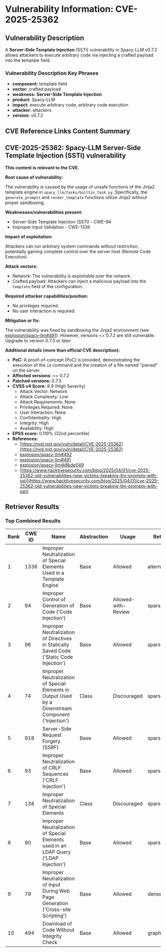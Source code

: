 # Vulnerability Information: CVE-2025-25362

## Vulnerability Description
A **Server-Side Template Injection** (SSTI) vulnerability in Spacy-LLM v0.7.2 allows attackers to execute arbitrary code via injecting a crafted payload into the template field.

### Vulnerability Description Key Phrases
- **component:** template field
- **vector:** crafted payload
- **weakness:** **Server-Side Template Injection**
- **product:** Spacy-LLM
- **impact:** execute arbitrary code, arbitrary code execution
- **attacker:** attackers
- **version:** v0.7.2

## CVE Reference Links Content Summary
## CVE-2025-25362: Spacy-LLM Server-Side Template Injection (SSTI) vulnerability

**This content is relevant to the CVE.**

**Root cause of vulnerability:**

The vulnerability is caused by the usage of unsafe functions of the Jinja2 template engine in `spacy_llm/tasks/builtin_task.py`. Specifically, the `generate_prompts` and `render_template` functions utilize Jinja2 without proper sandboxing.

**Weaknesses/vulnerabilities present:**

*   Server-Side Template Injection (SSTI) - CWE-94
*   Improper Input Validation - CWE-1336

**Impact of exploitation:**

Attackers can run arbitrary system commands without restriction, potentially gaining complete control over the server host (Remote Code Execution).

**Attack vectors:**

*   Network: The vulnerability is exploitable over the network.
*   Crafted payload: Attackers can inject a malicious payload into the `template` field of the configuration.

**Required attacker capabilities/position:**

*   No privileges required.
*   No user interaction is required.

**Mitigation or fix:**

The vulnerability was fixed by sandboxing the Jinja2 environment (see [explosion/spacy-llm#491](https://github.com/explosion/spacy-llm/pull/491)). However, versions <= 0.7.2 are still vulnerable.  Upgrade to version 0.7.3 or later.

**Additional details (more than official CVE description):**

*   **PoC:** A proof-of-concept (PoC) is provided, demonstrating the execution of the `id` command and the creation of a file named "pwned" on the server.
*   **Affected versions:** <= 0.7.2
*   **Patched versions:** 0.7.3
*   **CVSS v4 Score:** 8.9 (High Severity)
    *   Attack Vector: Network
    *   Attack Complexity: Low
    *   Attack Requirements: None
    *   Privileges Required: None
    *   User Interaction: None
    *   Confidentiality: High
    *   Integrity: High
    *   Availability: High
*   **EPSS score:** 0.119% (32nd percentile)
*   **References:**
    *   [https://nvd.nist.gov/vuln/detail/CVE-2025-25362](https://nvd.nist.gov/vuln/detail/CVE-2025-25362)
    *   [explosion/spacy-llm#492](https://github.com/explosion/spacy-llm/issues/492)
    *   [explosion/spacy-llm#491](https://github.com/explosion/spacy-llm/pull/491)
    *   [explosion/spacy-llm@8bde049](https://github.com/explosion/spacy-llm/commit/8bde0490cc1e9de9dd2e84480b7b5cd18a94d739)
    *   [https://www.hacktivesecurity.com/blog/2025/04/01/cve-2025-25362-old-vulnerabilities-new-victims-breaking-llm-prompts-with-ssti](https://www.hacktivesecurity.com/blog/2025/04/01/cve-2025-25362-old-vulnerabilities-new-victims-breaking-llm-prompts-with-ssti)

## Retriever Results

### Top Combined Results

| Rank | CWE ID | Name | Abstraction | Usage  | Retrievers | Individual Scores |
|------|--------|------|-------------|-------|------------|-------------------|
| 1 | 1336 | Improper Neutralization of Special Elements Used in a Template Engine | Base | Allowed | alternate_terms | 1.000 |
| 2 | 94 | Improper Control of Generation of Code ('Code Injection') | Base | Allowed-with-Review | sparse | 0.180 |
| 3 | 96 | Improper Neutralization of Directives in Statically Saved Code ('Static Code Injection') | Base | Allowed | sparse | 0.174 |
| 4 | 74 | Improper Neutralization of Special Elements in Output Used by a Downstream Component ('Injection') | Class | Discouraged | sparse | 0.172 |
| 5 | 918 | Server-Side Request Forgery (SSRF) | Base | Allowed | sparse | 0.150 |
| 6 | 93 | Improper Neutralization of CRLF Sequences ('CRLF Injection') | Base | Allowed | sparse | 0.148 |
| 7 | 138 | Improper Neutralization of Special Elements | Class | Discouraged | sparse | 0.147 |
| 8 | 90 | Improper Neutralization of Special Elements used in an LDAP Query ('LDAP Injection') | Base | Allowed | sparse | 0.146 |
| 9 | 79 | Improper Neutralization of Input During Web Page Generation ('Cross-site Scripting') | Base | Allowed | dense | 0.512 |
| 10 | 494 | Download of Code Without Integrity Check | Base | Allowed | graph | 0.002 |

